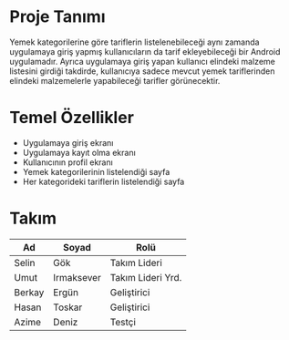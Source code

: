 # Proje Tanımı
Yemek kategorilerine göre tariflerin listelenebileceği aynı zamanda uygulamaya giriş yapmış kullanıcıların da tarif 
ekleyebileceği bir Android uygulamadır. Ayrıca uygulamaya giriş yapan kullanıcı elindeki malzeme listesini girdiği takdirde, 
kullanıcıya sadece mevcut yemek tariflerinden elindeki malzemelerle yapabileceği tarifler görünecektir.

# Temel Özellikler
* Uygulamaya giriş ekranı
* Uygulamaya kayıt olma ekranı
* Kullanıcının profil ekranı
* Yemek kategorilerinin listelendiği sayfa
* Her kategorideki tariflerin listelendiği sayfa

# Takım
Ad | Soyad | Rolü
---| ----- | ----
Selin | Gök | Takım Lideri
Umut | Irmaksever | Takım Lideri Yrd.
Berkay | Ergün | Geliştirici
Hasan | Toskar | Geliştirici
Azime | Deniz | Testçi
